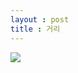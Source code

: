 ```yaml
---
layout : post
title : 거리
---
```


<img src="https://raw.githubusercontent.com/ddawee/ddawee.github.io/master/images/20200626_192339.jpg">
